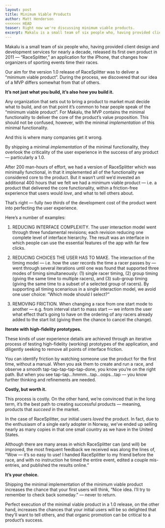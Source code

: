 ```yaml
---
layout: post
title: Minimum Viable Products
author: Matt Henderson
<<<<<<< HEAD
teaser: Right now we're discussing minimum viable products.
excerpt: Makalu is a small team of six people who, having provided client design and development services for nearly a decade, released its first own product in 2011 — “RaceSplitter,” an application for the iPhone, that changes how organizers of sporting events time their races. Our aim for the version 1.0 release of RaceSplitter was to deliver a “minimum viable product”. During the process, we discovered that our idea of a MVP differs somewhat from that of others.
---
```


Makalu is a small team of six people who, having provided client design and development services for nearly a decade, released its first own product in 2011 — “RaceSplitter,” an application for the iPhone, that changes how organizers of sporting events time their races.

Our aim for the version 1.0 release of RaceSplitter was to deliver a “minimum viable product”. During the process, we discovered that our idea of a MVP differs somewhat from that of others.

**It’s not just what you build, it’s also how you build it.**

Any organization that sets out to bring a product to market must decide what to build, and on that point it’s common to hear people speak of the “minimum viable product”. For Makalu, the MVP contains the minimal functionality to deliver the core of the product’s value proposition. This should not be confused, however, with the minimal *implementation* of this minimal functionality. 

And this is where many companies get it wrong. 

By shipping a minimal *implementation* of the minimal functionality, they overlook the criticality of the user experience in the success of any product — particularly a 1.0.

After 200 man-hours of effort, we had a version of RaceSplitter which was minimally functional, in that it implemented all of the functionality we considered core to the product. But it wasn’t until we’d invested an additional 400 hours that we felt we had a minimum viable product — i.e. a product that delivered the core functionality, within a friction-free experience that users would *love*, and what to tell others about. 

That’s right — fully *two thirds* of the development cost of the product went into perfecting the user experience. 

Here’s a number of examples:

1. REDUCING INTERFACE COMPLEXITY. The user interaction model went through three fundamental revisions; each revision reducing one complete level of interface hierarchy. The result was an interface in which people can use the essential features of the app with far few clicks.

2. REDUCING CHOICES THE USER HAS TO MAKE. The interaction of the timing model — i.e. how the user records the time a racer passes by — went through several iterations until one was found that supported three modes of timing simultaneously: (1) single racer timing, (2) group timing (giving the same time to multiple racers), and (3) sub-group timing (giving the same time to a subset of a selected group of racers). By supporting all timing scenarious in a single interaction model, we avoid one user choice: “Which mode should I select?”

3. REMOVING FRICTION. When changing a race from one start mode to another — e.g. from interval start to mass start — we inform the user what effect that’s going to have on the ordering of any racers already added to the start list (giving them the chance to cancel the change).

**Iterate with high-fidelity prototypes.**

These kinds of user experience details are achieved through an iterative process of testing high-fidelity (working) prototypes of the application, and diligently seeking to remove all points of interface friction. 

You can identify friction by watching someone use the product for the first time, without a manual. When you ask them to create and run a race, and observe a smooth tap-tap-tap-tap-tap-done, you know you’re on the right path. But when you see tap-tap...hmmm...tap...oops...tap — you know further thinking and refinements are needed.

**Costly, but worth it.**

This process is costly. On the other hand, we’re convinced that in the long term, it’s the best path to creating successful products — meaning, products that *succeed* in the market.

In the case of RaceSplitter, our initial users *loved* the product. In fact, due to the enthusiasm of a single early adopter in Norway, we’ve ended up selling nearly as many copies in that one small country as we have in the United States. 

Although there are many areas in which RaceSplitter can (and will) be improved, the most frequent feedback we received was along the lines of, “Wow — it’s so easy to use! I handed RaceSplitter to my friend before the race, and with no instruction he timed the entire event, edited a couple mis-entries, and published the results online.”

**It’s your choice.**

Shipping the minimal implementation of the minimum viable product increases the chance that your first users will think, “Nice idea. I’ll try to remember to check back someday.” — never to return.

Perfect execution of the minimal viable product in a 1.0 release,  on the other hand, increases the chances that your initial users will be so delighted that they’ll want to tell others, and that organic promotion can be critical to a product’s success.
